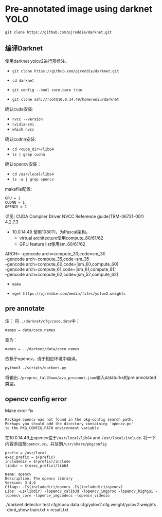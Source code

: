 # Pre-annotated image using darknet YOLO

```
git clone https://github.com/pjreddie/darknet.git
```

## 编译Darknet

使用darknet yolov2进行预标注。

* `git clone https://github.com/pjreddie/darknet.git`
* `cd darknet`
* `git config --bool core.bare true`

* `git clone ssh://root@10.0.14.49/home/wniu/darknet`

确认cuda安装:

* `nvcc --version`
* `nvidia-smi`
* `which nvcc`

确认cudnn安装:

* `cd <cuda_dir>/lib64`
* `ls | grep cudnn`

确认opencv安装：

* `cd /usr/local/lib64`
* `ls -a | grep opencv`

makefile配置:

```
GPU = 1
CUDNN = 1
OPENCV = 1
```

详见: CUDA Compiler Driver NVCC Reference guide(TRM-06721-001) 4.2.7.3
* 10.0.14.49 使用1080TI，为Pascal架构。
    * virtual architecture使用compute_60/61/62
    * GPU feature list使用sm_60/61/62

ARCH= -gencode arch=compute_30,code=sm_30 \
      -gencode arch=compute_35,code=sm_35 \
      -gencode arch=compute_60,code=[sm_60,compute_60] \
      -gencode arch=compute_61,code=[sm_61,compute_61] \
      -gencode arch=compute_62,code=[sm_52,compute_62]

* `make`

* `wget https://pjreddie.com/media/files/yolov2.weights`

## pre annotate

注：
将`../darknet/cfg/coco.data`中：
```
names = data/coco.names
```
变为：
```
names = ../darknet/data/coco.names
```

依赖于opencv。请于相应环境中编译。

```
python3 ./scripts/darknet.py
```

将输出`./preproc_fallDown/ava_preannot.json`输入dataturks的pre annotated类型。

## opencv config error

Make error fix

```
Package opencv was not found in the pkg-config search path.
Perhaps you should add the directory containing `opencv.pc'
to the PKG_CONFIG_PATH environment variable
```

在10.0.14.49上opencv位于`/usr/local/lib64` and `/usr/local/include`.
将一下内容添加至`opencv.pc`。并放到`/usr/share/pkgconfig`
```
prefix = /usr/local
exec_prefix = $(prefix)
includedir = $(prefix)/include
libdir = $(exec_prefix)/lib64

Name: opencv
Description: The opencv library
Version: 3.4.0
Cflags: -I$(includedir)/opencv -I$(includedir)/opencv2
Libs: -L$(libdir) -lopencv_calib3d -lopencv_imgproc -lopencv_highgui -lopencv_core -lopencv_imgcodecs -lopencv_videoio
```

./darknet detector test cfg/coco.data cfg/yolov2.cfg weight/yolov2.weights -dont_show <data/>train.txt > result.txt
